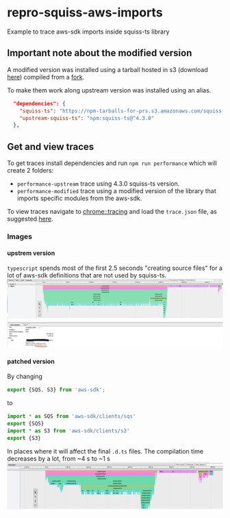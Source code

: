 # repro-squiss-aws-imports
Example to trace aws-sdk imports inside squiss-ts library

## Important note about the modified version
A modified version was installed using a tarball hosted in s3 (download [here](https://npm-tarballs-for-prs.s3.amazonaws.com/squiss-ts-4.3.0.tgz)) compiled from a [fork](https://github.com/Raiszo/squiss-ts/tree/better-aws-sdk-imports).

To make them work along upstream version was installed using an alias.
```json
  "dependencies": {
    "squiss-ts": "https://npm-tarballs-for-prs.s3.amazonaws.com/squiss-ts-4.3.0.tgz",
    "upstream-squiss-ts": "npm:squiss-ts@^4.3.0"
  },
```

## Get and view traces
To get traces install dependencies and run `npm run performance` which will create 2 folders:
- `performance-upstream` trace using 4.3.0 squiss-ts version.
- `performance-modified` trace using a modified version of the library that imports specific modules from the aws-sdk.

To view traces navigate to [chrome::tracing]() and load the `trace.json` file, as suggested [here](https://github.com/microsoft/TypeScript/wiki/Performance-Tracing).

### Images
#### upstrem version
`typescript` spends most of the first 2.5 seconds "creating source files" for a lot of aws-sdk definitions that are not used by squiss-ts.
![upstream](images/upstream.png)

#### patched version
By changing
```typescript
export {SQS, S3} from 'aws-sdk';
```
to
```typescript
import * as SQS from 'aws-sdk/clients/sqs'
export {SQS}
import * as S3 from 'aws-sdk/clients/s3'
export {S3}
```
In places where it will affect the final `.d.ts` files.
The compilation time decreases by a lot, from ~4 s to ~1 s
![modified](images/modified.png)

